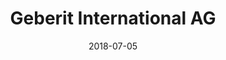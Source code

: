 ﻿---
title:          "Geberit International AG"
date:           "2018-07-05"
draft:          false
robotsExclude:  true
forceNowrap:    false
---
